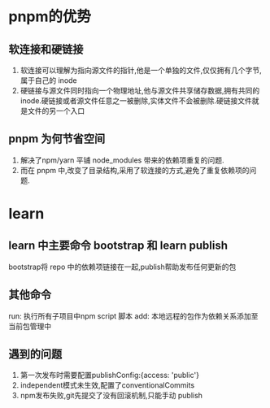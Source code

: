 # pnpm的优势
## 软连接和硬链接
1. 软连接可以理解为指向源文件的指针,他是一个单独的文件,仅仅拥有几个字节,属于自己的 inode
2. 硬链接与源文件同时指向一个物理地址,他与源文件共享储存数据,拥有共同的 inode.硬链接或者源文件任意之一被删除,实体文件不会被删除.硬链接文件就是文件的另一个入口
## pnpm 为何节省空间
 1. 解决了npm/yarn 平铺 node_modules 带来的依赖项重复的问题.
 2. 而在 pnpm 中,改变了目录结构,采用了软连接的方式,避免了重复依赖项的问题.
# learn
## learn 中主要命令 bootstrap 和 learn publish
bootstrap将 repo 中的依赖项链接在一起,publish帮助发布任何更新的包
## 其他命令
run: 执行所有子项目中npm script 脚本
add: 本地远程的包作为依赖关系添加至当前包管理中
## 遇到的问题
1. 第一次发布时需要配置publishConfig:{access: 'public'}
2. independent模式未生效,配置了conventionalCommits
3. npm发布失败,git先提交了没有回滚机制,只能手动 publish
  